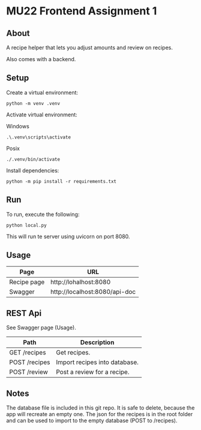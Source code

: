 # MU22 Frontend Assignment 1

## About

A recipe helper that lets you adjust amounts and review on recipes.

Also comes with a backend.

## Setup

Create a virtual environment:

    python -m venv .venv

Activate virtual environment:

Windows

    .\.venv\scripts\activate

Posix

    ./.venv/bin/activate

Install dependencies:

    python -m pip install -r requirements.txt

## Run

To run, execute the following:

    python local.py

This will run te server using uvicorn on port 8080.

## Usage

| Page | URL |
| --- | --- |
| Recipe page | http://lohalhost:8080 |
| Swagger | http://localhost:8080/api-doc |

## REST Api

See Swagger page (Usage).

| Path | Description |
| --- | --- |
| GET /recipes | Get recipes. |
| POST /recipes | Import recipes into database. |
| POST /review | Post a review for a recipe. |

## Notes

The database file is included in this git repo. It is safe to delete, because the app will recreate
an empty one. The json for the recipes is in the root folder and can be used to
import to the empty database (POST to /recipes).
